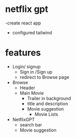 # netflix gpt

-create react app
- configured tailwind

# features
- Login/ signup
    - Sign in /Sign up
    - redirect to Browse page
- Browse
   - Header
   - Main Movie
        - Trailer in background
        - title and description
        - Movie suggestion
            - Movie Lists 
- NetflixGPT
    - search bar
    - Movie suggestion
